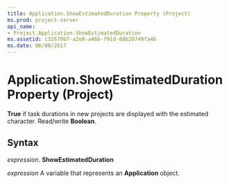 ```yaml
---
title: Application.ShowEstimatedDuration Property (Project)
ms.prod: project-server
api_name:
- Project.Application.ShowEstimatedDuration
ms.assetid: c32670b7-a2e8-a46b-f91d-88b20749fa46
ms.date: 06/08/2017
---
```



# Application.ShowEstimatedDuration Property (Project)

 **True** if task durations in new projects are displayed with the estimated character. Read/write **Boolean**.


## Syntax

 _expression_. **ShowEstimatedDuration**

 _expression_ A variable that represents an **Application** object.


